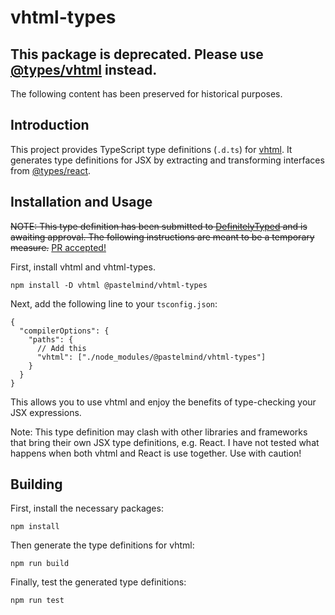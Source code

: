 # vhtml-types

## This package is deprecated. Please use [@types/vhtml](https://www.npmjs.com/package/@types/vhtml) instead.

The following content has been preserved for historical purposes.

## Introduction

This project provides TypeScript type definitions (`.d.ts`) for [vhtml](https://github.com/developit/vhtml). It generates type definitions for JSX by extracting and transforming interfaces from [@types/react](https://github.com/DefinitelyTyped/DefinitelyTyped/blob/master/types/react/index.d.ts).

## Installation and Usage

~~NOTE: This type definition has been submitted to [DefinitelyTyped](https://github.com/DefinitelyTyped/DefinitelyTyped/pull/50147) and is awaiting approval. The following instructions are meant to be a temporary measure.~~ <ins>PR accepted!</ins>

First, install vhtml and vhtml-types.

```
npm install -D vhtml @pastelmind/vhtml-types
```

Next, add the following line to your `tsconfig.json`:

```jsonc
{
  "compilerOptions": {
    "paths": {
      // Add this
      "vhtml": ["./node_modules/@pastelmind/vhtml-types"]
    }
  }
}
```

This allows you to use vhtml and enjoy the benefits of type-checking your JSX expressions.

Note: This type definition may clash with other libraries and frameworks that bring their own JSX type definitions, e.g. React. I have not tested what happens when both vhtml and React is use together. Use with caution!

## Building

First, install the necessary packages:

```
npm install
```

Then generate the type definitions for vhtml:

```
npm run build
```

Finally, test the generated type definitions:

```
npm run test
```
